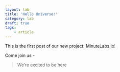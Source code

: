 ```yaml
---
layout: lab
title: 'Hello Universe!'
category: lab
draft: true
tags:
    - article
---
```


This is the first post of our new project: MinuteLabs.io!  

Come join us -  

>We're excited to be here
